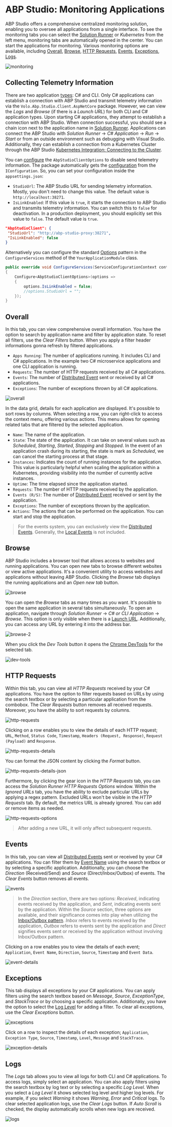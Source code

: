 # ABP Studio: Monitoring Applications

ABP Studio offers a comprehensive centralized monitoring solution, enabling you to oversee all applications from a single interface. To see the monitoring tabs you can select the [Solution Runner](./running-applications.md) or *Kubernetes* from the left menu, monitoring tabs are automatically opened in the center. You can start the applications for monitoring. Various monitoring options are available, including [Overall](#overall), [Browse](#browse), [HTTP Requests](#http-requests), [Events](#events), [Exceptions](#exceptions), [Logs](#logs). 

![monitoring](./images/monitoring-applications/monitoring.png)

## Collecting Telemetry Information

There are two application [types](./running-applications.md#abp-studio-running-applications): C# and CLI. Only C# applications can establish a connection with ABP Studio and transmit telemetry information via the `Volo.Abp.Studio.Client.AspNetCore` package. However, we can view the *Logs* and *Browse* (if there is a *Launch URL*) for both CLI and C# application types. Upon starting C# applications, they attempt to establish a connection with ABP Studio. When connection successful, you should see a chain icon next to the application name in [Solution Runner](./running-applications.md#run-1). Applications can connect the ABP Studio with *Solution Runner* -> *C# Application* -> *Run* -> *Start* or  from an outside environment such as debugging with Visual Studio. Additionally, they can establish a connection from a Kubernetes Cluster through the ABP Studio [Kubernetes Integration: Connecting to the Cluster](../get-started/microservice.md#kubernetes-integration-connecting-to-the-cluster).

You can [configure](../framework/fundamentals/options.md) the `AbpStudioClientOptions` to disable send telemetry information. The package automatically gets the [configuration](../framework/fundamentals/configuration.md) from the `IConfiguration`. So, you can set your configuration inside the `appsettings.json`:

- `StudioUrl`: The ABP Studio URL for sending telemetry information. Mostly, you don't need to change this value. The default value is `http://localhost:38271`.
- `IsLinkEnabled`: If this value is `true`, it starts the connection to ABP Studio and transmits telemetry information. You can switch this to `false` for deactivation. In a production deployment, you should explicitly set this value to `false`. The default value is `true`.


```json
"AbpStudioClient": { 
 "StudioUrl": "http://abp-studio-proxy:38271",
 "IsLinkEnabled": false
}
```

Alternatively you can configure the standard [Options](../framework/fundamentals/options.md) pattern in the `ConfigureServices` method of the `YourApplicationModule` class.

```csharp
public override void ConfigureServices(ServiceConfigurationContext context)
{
    Configure<AbpStudioClientOptions>(options =>
    {
        options.IsLinkEnabled = false;
        //options.StudioUrl = "";
    });
}
```

## Overall

In this tab, you can view comprehensive overall information. You have the option to search by application name and filter by application state. To reset all filters, use the *Clear Filters* button. When you apply a filter header informations gonna refresh by filtered applications.

- `Apps Running`: The number of applications running. It includes CLI and C# applications. In the example two C# microservice applications and one CLI application is running.
- `Requests`: The number of HTTP requests received by all C# applications.
- `Events`: The number of [Distributed Event](../framework/infrastructure/event-bus/distributed) sent or received by all C# applications.
- `Exceptions`: The number of exceptions thrown by all C# applications.

![overall](./images/monitoring-applications/overall.png)

In the data grid, details for each application are displayed. It's possible to sort rows by columns. When selecting a row, you can right-click to access the context menu, offering various actions. This menu allows for opening related tabs that are filtered by the selected application.

- `Name`: The name of the application.
- `State`: The state of the application. It can take on several values such as *Scheduled*, *Starting*, *Started*, *Stopping* and *Stopped*. In the event of an application crash during its starting, the state is mark as *Scheduled*, we can cancel the starting process at that stage.
- `Instances`: Indicates the count of running instances for the application. This value is particularly helpful when scaling the application within a Kubernetes, providing visibility into the number of currently active instances.
- `Uptime`: The time elapsed since the application started.
- `Requests`: The number of HTTP requests received by the application.
- `Events (R/S)`: The number of [Distributed Event](../framework/infrastructure/event-bus/distributed) received or sent by the application.
- `Exceptions`: The number of exceptions thrown by the application.
- `Actions`: The actions that can be performed on the application. You can start and stop the application.

> For the events system, you can exclusively view the [Distributed Events](../framework/infrastructure/event-bus/distributed). Generally, the [Local Events](../framework/infrastructure/event-bus/distributed) is not included.

## Browse

ABP Studio includes a browser tool that allows access to websites and running applications. You can open new tabs to browse different websites or view active applications. It's a convenient utility to access websites and applications without leaving ABP Studio. Clicking the *Browse* tab displays the running applications and an *Open new tab* button.

![browse](./images/monitoring-applications/browse.png)

You can open the *Browse* tabs as many times as you want. It's possible to open the same application in several tabs simultaneously. To open an application, navigate through *Solution Runner* -> *C# or CLI Application* -> *Browse*. This option is only visible when there is a [Launch URL](./running-applications.md#properties). Additionally, you can access any URL by entering it into the address bar.

![browse-2](./images/monitoring-applications/browse-2.png)

When you click the *Dev Tools* button it opens the [Chrome DevTools](https://developers.google.com/web/tools/chrome-devtools) for the selected tab.

![dev-tools](./images/monitoring-applications/dev-tools.png)

## HTTP Requests

Within this tab, you can view all *HTTP Requests* received by your C# applications. You have the option to filter requests based on URLs by using the search textbox or by selecting a particular application from the combobox. The *Clear Requests* button removes all received requests. Moreover, you have the ability to sort requests by columns.

![http-requests](./images/monitoring-applications/http-requests.png)

Clicking on a row enables you to view the details of each HTTP request; `URL`, `Method`, `Status Code`, `Timestamp`, `Headers (Request, Response)`, `Request (Payload)` and `Response`.

![http-requests-details](./images/monitoring-applications/http-requests-details.png)

You can format the JSON content by clicking the *Format* button.

![http-requests-details-json](./images/monitoring-applications/http-requests-details-json.png)

Furthermore, by clicking the gear icon in the *HTTP Requests* tab, you can access the *Solution Runner HTTP Requests Options* window. Within the *Ignored URLs* tab, you have the ability to exclude particular URLs by applying a regex pattern. Excluded URLs won't be visible in the *HTTP Requests* tab. By default, the metrics URL is already ignored. You can add or remove items as needed.

![http-requests-options](./images/monitoring-applications/http-requests-options.png)

> After adding a new URL, it will only affect subsequent requests.

## Events

In this tab, you can view all [Distributed Events](../framework/infrastructure/event-bus/distributed) sent or received by your C# applications. You can filter them by [Event Name](../framework/infrastructure/event-bus/distributed#event-name) using the search textbox or by selecting a specific application. Additionally, you can choose the *Direction* (Received/Send) and *Source* (Direct/Inbox/Outbox) of events. The *Clear Events* button removes all events.

![events](./images/monitoring-applications/events.png)

> In the *Direction* section, there are two options: *Received*, indicating events received by the application, and *Sent*, indicating events sent by the application. Within the *Source* section, three options are available, and their significance comes into play when utilizing the [Inbox/Outbox pattern](../framework/infrastructure/event-bus/distributed#outbox-inbox-for-transactional-events). *Inbox* refers to events received by the application, *Outbox* refers to events sent by the application and *Direct* signifies events sent or received by the application without involving Inbox/Outbox pattern.

Clicking on a row enables you to view the details of each event; `Application`, `Event Name`, `Direction`, `Source`, `Timestamp` and `Event Data`.

![event-details](./images/monitoring-applications/event-details.png)

## Exceptions

This tab displays all exceptions by your C# applications. You can apply filters using the search textbox based on *Message*, *Source*, *ExceptionType*, and *StackTrace* or by choosing a specific application. Additionally, you have the option to select the [Log Level](../framework/fundamentals/exception-handling.md#log-level) for adding a filter. To clear all exceptions, use the *Clear Exceptions* button.

![exceptions](./images/monitoring-applications/exceptions.png)

Click on a row to inspect the details of each exception; `Application`, `Exception Type`, `Source`, `Timestamp`, `Level`, `Message` and `StackTrace`.

![exception-details](./images/monitoring-applications/exception-details.png)

## Logs

The *Logs* tab allows you to view all logs for both CLI and C# applications. To access logs, simply select an application. You can also apply filters using the search textbox by log text or by selecting a specific *Log Level*. When you select a *Log Level* it shows selected log level and higher log levels. For example, if you select *Warning* it shows *Warning*, *Error* and *Critical* logs. To clear selected application logs, use the *Clear Logs* button. If *Auto Scroll* is checked, the display automatically scrolls when new logs are received.

![logs](./images/monitoring-applications/logs.png)
